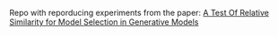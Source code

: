 Repo with reporducing experiments from the paper: [A Test Of Relative Similarity for Model Selection in Generative Models](https://arxiv.org/pdf/1511.04581.pdf)
